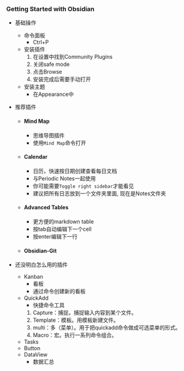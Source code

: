 ### Getting Started with Obsidian

- 基础操作
	- 命令面板
		- Ctrl+P
	- 安装插件
		1. 在设置中找到Community Plugins
		2. 关闭safe mode
		3. 点击Browse
		4. 安装完成后需要手动打开
	- 安装主题
		- 在Appearance中

- 推荐插件
	- #### Mind Map 
		- 思维导图插件
		- 使用`Mind Map`命令打开
	- #### Calendar
		- 日历，快速按日期创建查看每日文档
		- 与Periodic Notes一起使用
		- 你可能需要`Toggle right sidebar`才能看见
		- 建议把所有日志放到一个文件夹里面, 现在是Notes文件夹
	- #### Advanced Tables
		- 更方便的markdown table
		- 按tab自动编辑下一个cell
		- 按enter编辑下一行
	- #### Obsidian-Git

- 还没明白怎么用的插件
	- Kanban 
		- 看板
		- 通过命令创建新的看板
	- QuickAdd
		- 快捷命令工具
		1.  Capture：捕捉。捕捉输入内容到某个文件。
		2. Template：模板。用模板新建文件。	
		3.  multi：多（菜单）。用于把quickadd命令做成可选菜单的形式。
		4.  Macro：宏。执行一系列命令组合。
	- Tasks
	- Button
	- DataView
		- 数据汇总


